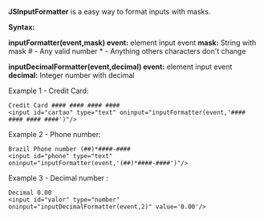**JSInputFormatter** is a easy way to format inputs with masks.

**Syntax:**

**inputFormatter(event,mask)
event:** element input event
**mask:** String with mask
    # - Any valid number
    * - Anything
   others characters don't change

**inputDecimalFormatter(event,decimal)
event:** element input event
**decimal:** Integer number with decimal

Example 1 - Credit Card:
```
Credit Card #### #### #### ####
<input id="cartao" type="text" oninput="inputFormatter(event,'#### #### #### ####')"/>
```
Example 2 - Phone number:
```
Brazil Phone number (##)*####-####
<input id="phone" type="text" oninput="inputFormatter(event,'(##)*####-####')"/>
```
Example 3 - Decimal number :
```
Decimal 0.00
<input id="valor" type="number" oninput="inputDecimalFormatter(event,2)" value='0.00'/>
```
